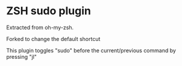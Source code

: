 # ZSH sudo plugin

Extracted from oh-my-zsh.

Forked to change the default shortcut

This plugin toggles "sudo" before the current/previous command by pressing "jl"
